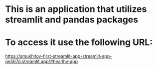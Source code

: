 # This is an application that utilizes streamlit and pandas packages
# To access it use the following URL:
https://smukhitov-first-streamlit-app-streamlit-app-qe567d.streamlit.app/#healthy-app 